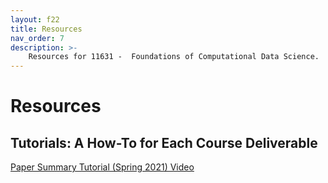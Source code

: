 ```yaml
---
layout: f22
title: Resources
nav_order: 7
description: >-
    Resources for 11631 -  Foundations of Computational Data Science.
---
```


# Resources

## Tutorials: A How-To for Each Course Deliverable

[Paper Summary Tutorial (Spring 2021) Video](https://www.youtube.com/watch?v=w8dWd_p6flw)

